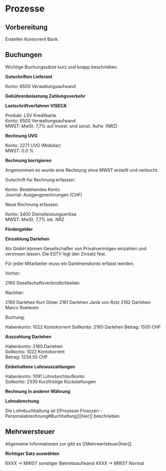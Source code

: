 # Prozesse
## Vorbereitung

Erstellen Kontorrent Bank.

## Buchungen

Wichtige Buchungssätze kurz und knapp beschrieben.

**Gutschriften Lieferant**

Konto: 6500 Verwaltungsaufwand

**Gebührenbelastung Zahlungsverkehr**



**Lastschriftverfahren VISECA**

Produkt: LSV Kreditkarte  
Konto: 6500 Verwaltungsaufwand  
MWST: MwSt. 7,7% auf Invest. und sonst. Aufw. (NRZ)

**Rechnung UVG**

Konto: 2271 UVG (Mobiliar)  
MWST: 0.0 %

**Rechnung korrigieren**

Angenommen es wurde eine Rechnung ohne MWST erstellt und verbucht.

Gutschrift für Rechnung erfassen:

Konto: Bestehendes Konto  
Journal: Ausgangsrechnungen (CHF)

Neue Rechnung erfassen:

Konto: 3400 Dienstleistungserlöse  
MWST: MwSt. 7,7% ink. NRZ

**Fördergelder**



**Einzahlung Darlehen**

Als GmbH können Gesellschafter von Privatvermögen einzahlen und verzinsen lassen. Die ESTV legt den Zinsatz fest.

Für jeder Mitarbeiter muss ein Darlehenskonto erfasst werden.

Vorher:

2160 Gesellschaftsverbindlichkeiten

Nachher:

2160 Darlehen Kurt GIsler
2161 Darlehen Janik von Rotz
2162 Darlehen Marco Roeleven

Buchung:

Habenkonto: 1022 Kontokorrent
Sollkonto: 2160 Darlehen
Betrag: 1500 CHF  

**Auszahlung Darlehen**

Habenkonto: 2160 Darlehen  
Sollkonto: 1022 Kontokorrent  
Betrag: 1234.55 CHF

**Einbehaltene Lohnauszahlungen**

Habenkonto: 1091 Lohndurchlaufkonto  
Sollkonto: 2330 Kurzfristige Rückstellungen  

**Rechnung in anderer Währung**

**Lohnabrechung**

Die Lohnbuchhaltung ist [[Prozesse Finanzen - Personalabrechnung#Buchhaltung]]|hier]] beschrieben.

## Mehrwersteuer

Allgemeine Informationen zur gibt es [[Mehrwertsteuer|hier]].

**Richtiger Satz auswählen**

6XXX -> MWST sonstiger Betriebsaufwand
4XXX -> MWST Normal